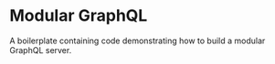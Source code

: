 Modular GraphQL
===============

A boilerplate containing code demonstrating how to build a modular GraphQL
server.
